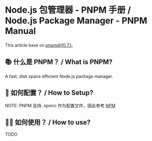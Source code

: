 # Node.js 包管理器 - PNPM 手册 / Node.js Package Manager - PNPM Manual

This article base on pnpm@10.7.1。

## 📚 什么是 PNPM？ / What is PNPM?

A fast, disk space efficient Node.js package manager.

## 🔧 如何配置？ / How to Setup?

NOTE: PNPM 支持 .npmrc 作为配置文件，因此参考 [NPM](nodejs-pm-npm-manual.md)

## 💪🏼 如何使用？ / How to use?

TODO
